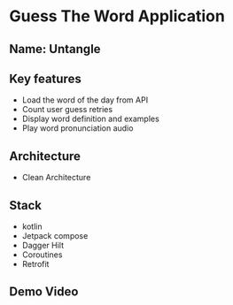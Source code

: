 # Guess The Word Application

## Name: Untangle

## Key features

- Load the word of the day from API
- Count user guess retries
- Display word definition and examples
- Play word pronunciation audio

## Architecture

- Clean Architecture

## Stack

- kotlin
- Jetpack compose
- Dagger Hilt
- Coroutines
- Retrofit

## Demo Video
